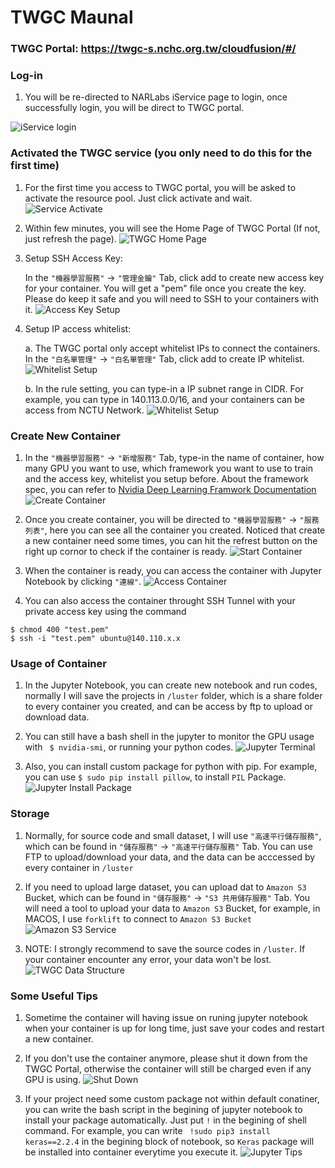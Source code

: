 # TWGC Maunal

### TWGC Portal: https://twgc-s.nchc.org.tw/cloudfusion/#/

### Log-in

1. You will be re-directed to NARLabs iService page to login, once successfully login, you will be direct to TWGC portal.

![iService login](screenshot/login.png)

### Activated the TWGC service (you only need to do this for the first time)

1. For the first time you access to TWGC portal, you will be asked to activate the resource pool. Just click activate and wait.
![Service Activate](screenshot/service-activate.png)

2. Within few minutes, you will see the Home Page of TWGC Portal (If not, just refresh the page).
![TWGC Home Page](screenshot/service-home-page.png)

3. Setup SSH Access Key: 
    
    In the `"機器學習服務"` -> `"管理金鑰"` Tab, click add to create new access key for your container. You will get a "pem" file once you create the key. Please do keep it safe and you will need to SSH to your containers with it.
    ![Access Key Setup](screenshot/access-key.png)

4. Setup IP access whitelist:

    a. The TWGC portal only accept whitelist IPs to connect the containers. In the `"白名單管理"` -> `"白名單管理"` Tab, click add to create IP whitelist. 
    ![Whitelist Setup](screenshot/whitelist-ip.png)

    b. In the rule setting, you can type-in a IP subnet range in CIDR. For example, you can type in 140.113.0.0/16, and your containers can be access from NCTU Network.
    ![Whitelist Setup](screenshot/whitelist-rule.png)

### Create New Container

1. In the `"機器學習服務"` -> `"新增服務"` Tab, type-in the name of container, how many GPU you want to use, which framework you want to use to train and the access key, whitelist you setup before. About the framework spec, you can refer to [Nvidia Deep Learning Framwork Documentation](https://docs.nvidia.com/deeplearning/dgx/support-matrix/index.html)
![Create Container](screenshot/create-container.png)

2. Once you create container, you will be directed to `"機器學習服務"` -> `"服務列表"`, here you can see all the container you created. Noticed that create a new container need some times, you can hit the refrest button on the right up cornor to check if the container is ready.
![Start Container](screenshot/start-container.png)

3. When the container is ready, you can access the container with Jupyter Notebook by clicking `"連線"`.
![Access Container](screenshot/access-container.png)

4. You can also access the container throught SSH Tunnel with your private access key using the command 
```
$ chmod 400 "test.pem"
$ ssh -i "test.pem" ubuntu@140.110.x.x
```

### Usage of Container

1. In the Jupyter Notebook, you can create new notebook and run codes, normally I will save the projects in `/luster` folder, which is a share folder to every container you created, and can be access by ftp to upload or download data.

2. You can still have a bash shell in the jupyter to monitor the GPU usage with `` $ nvidia-smi``, or running your python codes.
![Jupyter Terminal](screenshot/jupyter-terminal.png)

3. Also, you can install custom package for python with pip. For example, you can use `` $ sudo pip install pillow ``, to install `PIL` Package.
![Jupyter Install Package](screenshot/jupyter-install-package.png)

### Storage

1. Normally, for source code and small dataset, I will use `"高速平行儲存服務"`, which can be found in `"儲存服務"` -> `"高速平行儲存服務"` Tab. You can use FTP to upload/download your data, and the data can be acccessed by every container in `/luster`

2. If you need to upload large dataset, you can upload dat to `Amazon S3` Bucket, which can be found in `"儲存服務"` -> `"S3 共用儲存服務"` Tab. You will need a tool to upload your data to `Amazon S3` Bucket, for example, in MACOS, I use `forklift` to connect to `Amazon S3 Bucket`
![Amazon S3 Service](screenshot/service-s3.png)

3. NOTE: I strongly recommend to save the source codes in `/luster`. If your container encounter any error, your data won't be lost.
![TWGC Data Structure](screenshot/structure.png)


### Some Useful Tips 

1. Sometime the container will having issue on runing jupyter notebook when your container is up for long time, just save your codes and restart a new container.

2. If you don't use the container anymore, please shut it down from the TWGC Portal, otherwise the container will still be charged even if any GPU is using.
![Shut Down](screenshot/shut-down-container.png)

3. If your project need some custom package not within default conatiner, you can write the bash script in the begining of jupyter notebook to install your package automatically. Just put `!` in the begining of shell command. For example, you can write `` !sudo pip3 install keras==2.2.4`` in the begining block of notebook, so `Keras` package will be installed into container everytime you execute it.
![Jupyter Tips](screenshot/jupyter-tips.png) 